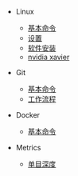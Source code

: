 - Linux

  - [基本命令](Linux/basicCommands.md)
  - [设置](Linux/settings.md)
  - [软件安装](Linux/installation.md)
  - [nvidia xavier](Linux/xavier.md)

- Git

  - [基本命令](Git/basicCommands.md)
  - [工作流程](Git/workflow.md)

- Docker

  - [基本命令](Docker/basicCommands.md)

- Metrics

  - [单目深度](Metrics/monoDepth.md)